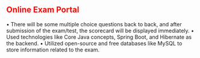 <h2 style="color: red;">Online Exam Portal</h2>

<p>
• There will be some multiple choice questions back to back, and after submission of the exam/test, the scorecard will be displayed immediately.
• Used technologies like Core Java concepts, Spring Boot, and Hibernate as the backend.
• Utilized open-source and free databases like MySQL to store information related to the exam.
</p>
